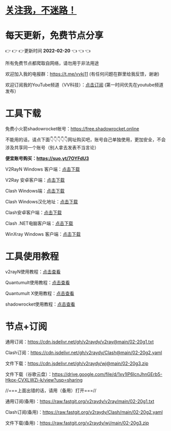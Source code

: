 # [关注我，不迷路！](https://github.com/login?return_to=https%3A%2F%2Fgithub.com%2Fw379740999)
# 每天更新，免费节点分享
:point_right: :point_right: :point_right:更新时间 **2022-02-20** :point_left: :point_left: :point_left:

所有免费节点都爬取自网络，请勿用于非法用途

欢迎加入我的电报群：https://t.me/vvkj11
(有任何问题在群里给我反馈，谢谢)

欢迎订阅我的YouTube频道（VV科技）：[点击订阅](https://www.youtube.com/channel/UCqdGfxwYKrllrHv_Bc-9vAw?sub_confirmation=1)
(第一时间优先在youtube频道发布）

# 工具下载

免费小火箭shadowrocket帐号：https://free.shadowrocket.online

不能用的话，请点下面:point_down::point_down::point_down::point_down::point_down:网址购买吧，账号自己单独使用，更加安全，不会涉及共享同一个账号（别人拿去发表不当言论）

**便宜账号购买：https://suo.yt/7OYFdU3**

V2RayN Windows 客户端：[点击下载](https://github.com/2dust/v2rayN/releases)

V2Ray 安卓客户端：[点击下载](https://github.com/2dust/v2rayNG/releases)

Clash Windows端：[点击下载](https://github.com/Fndroid/clash_for_windows_pkg/releases)

Clash Windows汉化地址：[点击下载](https://drive.google.com/file/d/1hLY1pedrIxA1u8sEkPWnMLEsQawD0nvf/view?usp=sharing)

Clash安卓客户端：[点击下载](https://github.com/naicfeng/ClashRForAndroid/releases)

Clash .NET电脑客户端：[点击下载](https://github.com/ClashDotNetFramework/experimental-clash/releases)

WinXray Windows 客户端：[点击下载](https://github.com/TheMRLL/WinXray/releases)

# 工具使用教程

v2rayN使用教程：[点击查看](https://youtu.be/MvJwoEo6-JU)

Quantumult使用教程：[点击查看](https://youtu.be/qCkjLMPKygw)

Quantumult X使用教程：[点击查看](https://youtu.be/ghZLHPEGfVc)

shadowrocket使用教程：[点击查看](https://youtu.be/kGKKr6WTrJc)

# 节点+订阅

通用订阅：https://cdn.jsdelivr.net/gh/v2raydy/v2ray@main/02-20g1.txt

Clash订阅：https://cdn.jsdelivr.net/gh/v2raydy/Clash@main/02-20g2.yaml

文件下载：https://cdn.jsdelivr.net/gh/v2raydy/wj@main/02-20g3.zip

文件下载（谷歌云盘）：https://drive.google.com/file/d/1xy1lP6lcnJhnGErb5-Hkox-CVXLWZi-k/view?usp=sharing

//===上面出错的话，请用（备用）打开===//

通用订阅(备用)：https://raw.fastgit.org/v2raydy/v2ray/main/02-20g1.txt

Clash订阅(备用)：https://raw.fastgit.org/v2raydy/Clash/main/02-20g2.yaml

文件下载(备用)：https://raw.fastgit.org/v2raydy/wj/main/02-20g3.zip
